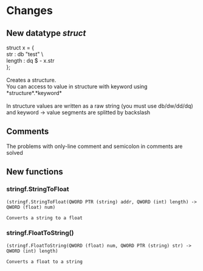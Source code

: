 # Changes
## New datatype _struct_
struct x = {<br />
    str    : db "test" \\<br />
    length : dq $ - x.str<br />
};<br /><br />
Creates a structure.<br />
You can access to value in structure with keyword using \*structure\*.\*keyword\*<br /><br />
In structure values are written as a raw string (you must use db/dw/dd/dq) and keyword -> value segments are splitted by backslash
## Comments
The problems with only-line comment and semicolon in comments are solved
## New functions
### stringf.StringToFloat
    (stringf.StringToFloat(QWORD PTR (string) addr, QWORD (int) length) -> QWORD (float) num)

    Converts a string to a float
### stringf.FloatToString()
    (stringf.FloatToString(QWORD (float) num, QWORD PTR (string) str) -> QWORD (int) length)

    Converts a float to a string